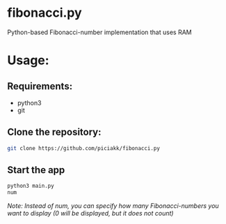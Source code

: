 # fibonacci.py
Python-based Fibonacci-number implementation that uses RAM

# Usage:

## Requirements:
- python3
- git

## Clone the repository: 

```bash
git clone https://github.com/piciakk/fibonacci.py
```

## Start the app

```bash
python3 main.py
num
```

*Note: Instead of num, you can specify how many Fibonacci-numbers you want to display (0 will be displayed, but it does not count)*
